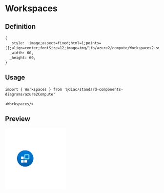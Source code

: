# Workspaces

## Definition

```
{
  _style: 'image;aspect=fixed;html=1;points=[];align=center;fontSize=12;image=img/lib/azure2/compute/Workspaces2.svg;strokeColor=none;',
  _width: 60,
  _height: 60,
}
```

## Usage

```
import { Workspaces } from '@diac/standard-components-diagrams/azure2Compute'

<Workspaces/>
```

## Preview

<img src="./workspaces.png" width="200"/>
